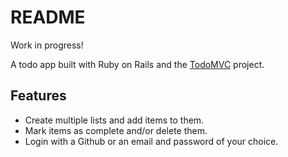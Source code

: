 # README

Work in progress!

A todo app built with Ruby on Rails and the [TodoMVC](http://todomvc.com/) project.

## Features

- Create multiple lists and add items to them.
- Mark items as complete and/or delete them.
- Login with a Github or an email and password of your choice.
